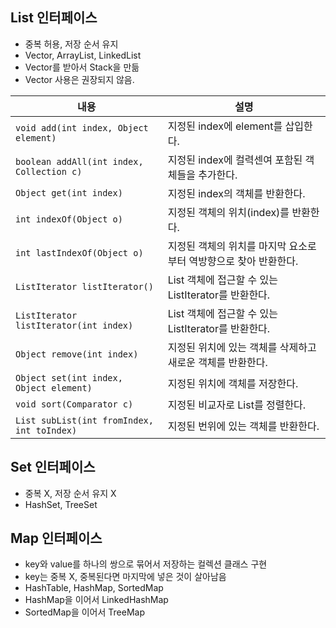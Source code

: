 ## List 인터페이스
- 중복 허용, 저장 순서 유지
- Vector, ArrayList, LinkedList
- Vector를 받아서 Stack을 만듦
- Vector 사용은 권장되지 않음.

|내용|설명|
|----|----|
|`void add(int index, Object element)`| 지정된 index에 element를 삽입한다.|
|`boolean addAll(int index, Collection c)`| 지정된 index에 컬력센여 포함된 객체들을 추가한다. |
|`Object get(int index)`| 지정된 index의 객체를 반환한다. |
|`int indexOf(Object o)`| 지정된 객체의 위치(index)를 반환한다.|
|`int lastIndexOf(Object o)`|지정된 객체의 위치를 마지막 요소로부터 역방향으로 찾아 반환한다.|
|`ListIterator listIterator()`| List 객체에 접근할 수 있는 ListIterator를 반환한다.|
|`ListIterator listIterator(int index)`| List 객체에 접근할 수 있는 ListIterator를 반환한다. |
|`Object remove(int index)`| 지정된 위치에 있는 객체를 삭제하고 새로운 객체를 반환한다.|
|`Object set(int index, Object element)`| 지정된 위치에 객체를 저장한다.|
|`void sort(Comparator c)`| 지정된 비교자로 List를 정렬한다.|
|`List subList(int fromIndex, int toIndex)`| 지정된 번위에 있는 객체를 반환한다.|

## Set 인터페이스
- 중복 X, 저장 순서 유지 X
- HashSet, TreeSet

## Map 인터페이스
- key와 value를 하나의 쌍으로 묶어서 저장하는 컬렉션 클래스 구현
- key는 중복 X, 중복된다면 마지막에 넣은 것이 살아남음
- HashTable, HashMap, SortedMap
- HashMap을 이어서 LinkedHashMap
- SortedMap을 이어서 TreeMap
